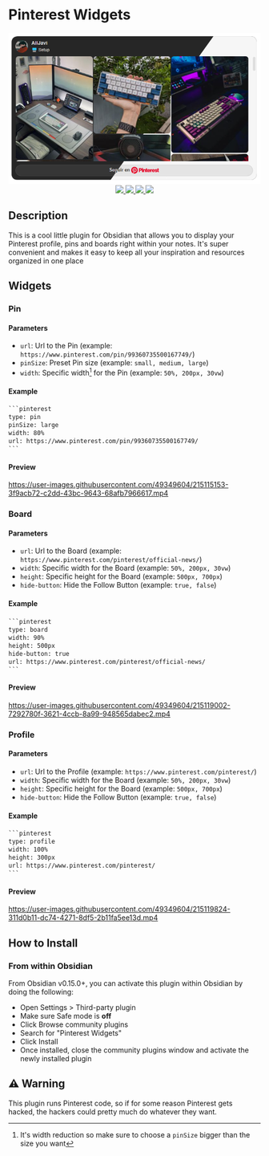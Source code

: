 # Pinterest Widgets
<div align="center">
    <img src="/img/banner.png"/><br/>
    <a href="https://github.com/AllJavi/pinterest-widget-obsidian/stargazers">
        <img src="https://img.shields.io/github/stars/AllJavi/pinterest-widget-obsidian?color=a9b665&style=for-the-badge&logo=starship">
    </a>
    <a href="https://github.com/AllJavi/pinterest-widget-obsidian/issues">
        <img src="https://img.shields.io/github/issues/AllJavi/pinterest-widget-obsidian?color=ea6962&style=for-the-badge&logo=codecov">
    </a>
    <a href="https://github.com/AllJavi/pinterest-widget-obsidian/network/members">
        <img src="https://img.shields.io/github/forks/AllJavi/pinterest-widget-obsidian?color=7daea3&style=for-the-badge&logo=jfrog-bintray">
    </a>
    <a href="https://github.com/AllJavi/pinterest-widget-obsidian/blob/main/LICENSE">
        <img src="https://img.shields.io/badge/license-MIT-orange.svg?color=d4be98&style=for-the-badge&logo=archlinux">
    </a>
</div>


## Description
This is a cool little plugin for Obsidian that allows you to display your Pinterest profile, pins and boards right within your notes. It's super convenient and makes it easy to keep all your inspiration and resources organized in one place

## Widgets
### Pin
#### Parameters
- `url`: Url to the Pin (example: `https://www.pinterest.com/pin/99360735500167749/`)
- `pinSize`: Preset Pin size (example: `small, medium, large`)
- `width`: Specific width[^1] for the Pin (example: `50%, 200px, 30vw`)
[^1]: It's width reduction so make sure to choose a `pinSize` bigger than the size you want 

#### Example
~~~
```pinterest
type: pin
pinSize: large
width: 80%
url: https://www.pinterest.com/pin/99360735500167749/
```
~~~

#### Preview
https://user-images.githubusercontent.com/49349604/215115153-3f9acb72-c2dd-43bc-9643-68afb7966617.mp4

### Board
#### Parameters
- `url`: Url to the Board (example: `https://www.pinterest.com/pinterest/official-news/`)
- `width`: Specific width for the Board (example: `50%, 200px, 30vw`)
- `height`: Specific height for the Board (example: `500px, 700px`)
- `hide-button`: Hide the Follow Button (example: `true, false`)

#### Example
~~~
```pinterest
type: board
width: 90%
height: 500px
hide-button: true
url: https://www.pinterest.com/pinterest/official-news/
```
~~~

#### Preview
https://user-images.githubusercontent.com/49349604/215119002-7292780f-3621-4ccb-8a99-948565dabec2.mp4

### Profile
#### Parameters
- `url`: Url to the Profile (example: `https://www.pinterest.com/pinterest/`)
- `width`: Specific width for the Board (example: `50%, 200px, 30vw`)
- `height`: Specific height for the Board (example: `500px, 700px`)
- `hide-button`: Hide the Follow Button (example: `true, false`)

#### Example
~~~
```pinterest
type: profile
width: 100%
height: 300px
url: https://www.pinterest.com/pinterest/
```
~~~

#### Preview
https://user-images.githubusercontent.com/49349604/215119824-311d0b11-dc74-4271-8df5-2b11fa5ee13d.mp4


## How to Install
### From within Obsidian

From Obsidian v0.15.0+, you can activate this plugin within Obsidian by doing the following:

- Open Settings > Third-party plugin
- Make sure Safe mode is **off**
- Click Browse community plugins
- Search for "Pinterest Widgets"
- Click Install
- Once installed, close the community plugins window and activate the newly installed plugin

## ⚠️ Warning
This plugin runs Pinterest code, so if for some reason Pinterest gets hacked, the hackers could pretty much do whatever they want.
